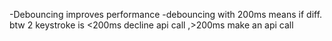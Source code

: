 -Debouncing improves performance
-debouncing with 200ms means if diff. btw 2 keystroke is <200ms decline api call ,>200ms make an api call
